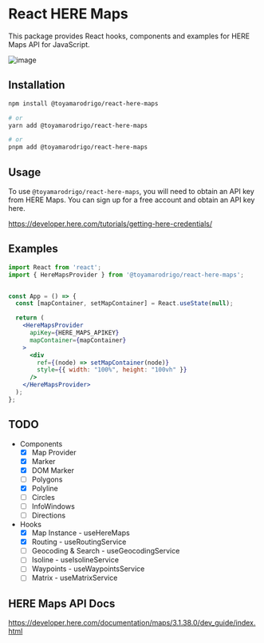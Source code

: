 # React HERE Maps

This package provides React hooks, components and examples for HERE Maps API for JavaScript.

![image](https://user-images.githubusercontent.com/41844101/221454450-4d1128e0-fb35-4385-969d-c7fae5493beb.png)

## Installation

```bash
npm install @toyamarodrigo/react-here-maps

# or
yarn add @toyamarodrigo/react-here-maps

# or
pnpm add @toyamarodrigo/react-here-maps
```

## Usage

To use `@toyamarodrigo/react-here-maps`, you will need to obtain an API key from HERE Maps. You can sign up for a free account and obtain an API key here.

<https://developer.here.com/tutorials/getting-here-credentials/>

## Examples

```jsx
import React from 'react';
import { HereMapsProvider } from '@toyamarodrigo/react-here-maps';


const App = () => {
  const [mapContainer, setMapContainer] = React.useState(null);

  return (
    <HereMapsProvider
      apiKey={HERE_MAPS_APIKEY}
      mapContainer={mapContainer}
    >
      <div
        ref={(node) => setMapContainer(node)}
        style={{ width: "100%", height: "100vh" }}
      />
    </HereMapsProvider>
  );
};
```

## TODO

- Components
  - [x] Map Provider
  - [x] Marker
  - [x] DOM Marker
  - [ ] Polygons
  - [x] Polyline
  - [ ] Circles
  - [ ] InfoWindows
  - [ ] Directions

- Hooks
  - [x] Map Instance - useHereMaps
  - [x] Routing - useRoutingService
  - [ ] Geocoding & Search - useGeocodingService
  - [ ] Isoline - useIsolineService
  - [ ] Waypoints - useWaypointsService
  - [ ] Matrix - useMatrixService

## HERE Maps API Docs

<https://developer.here.com/documentation/maps/3.1.38.0/dev_guide/index.html>
